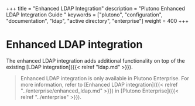 +++
title = "Enhanced LDAP Integration"
description = "Plutono Enhanced LDAP Integration Guide "
keywords = ["plutono", "configuration", "documentation", "ldap", "active directory", "enterprise"]
weight = 400
+++

# Enhanced LDAP integration

The enhanced LDAP integration adds additional functionality on top of the existing [LDAP integration]({{< relref "ldap.md" >}}).

> Enhanced LDAP integration is only available in Plutono Enterprise. For more information, refer to [Enhanced LDAP integration]({{< relref "../enterprise/enhanced_ldap.md" >}}) in [Plutono Enterprise]({{< relref "../enterprise" >}}).

